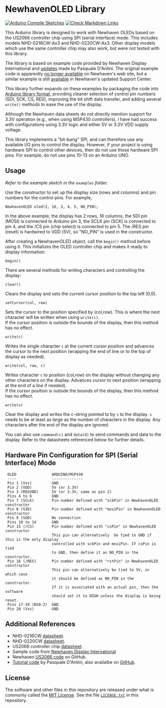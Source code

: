 # NewhavenOLED Library

[![Arduino Compile Sketches](https://github.com/Andy4495/NewhavenOLED/actions/workflows/arduino-compile-sketches.yml/badge.svg)](https://github.com/Andy4495/NewhavenOLED/actions/workflows/arduino-compile-sketches.yml)
[![Check Markdown Links](https://github.com/Andy4495/NewhavenOLED/actions/workflows/CheckMarkdownLinks.yml/badge.svg)](https://github.com/Andy4495/NewhavenOLED/actions/workflows/CheckMarkdownLinks.yml)

This Arduino library is designed to work with Newhaven OLEDs based on the US2066 controller chip using SPI (serial interface) mode. This includes models NHD-0216CW-Ax3 and NHD-0220CW-Ax3. Other display models which use the same controller chip may also work, but were not tested with this library.

The library is based on example code provided by Newhaven Display International and [updates][2] made by Pasquale D'Antini. The original example code is apparently [no longer available][99] on Newhaven's web site, but a similar example is still [available][1] in Newhaven's updated Support Center.

This library further expands on these examples by packaging the code into [Arduino library format][7], providing cleaner selection of control pin numbers (SDI, SCK, CS, RES), improving the bit shift data transfer, and adding several `write()` methods to ease the use of the display.

Although the Newhaven data sheets do not directly mention support for 3.3V operation (e.g., when using MSP430 controllers), I have had success with configurations using 3.3V logic and either 5V or 3.3V VDD supply voltage.

This library implements a "bit-bang" SPI, and can therefore use any available I/O pins to control the display. However, if your project is using hardware SPI to control other devices, then do not use those hardware SPI pins. For example, do not use pins 10-13 on an Arduino UNO.

## Usage

*Refer to the example sketch in the `examples` folder.*

Use the constructor to set up the display size (rows and columns) and pin numbers for the control pins. For example,

    NewhavenOLED oled(2, 16, 3, 4, 5, NO_PIN);

In the above example, the display has 2 rows, 16 columns, the SDI pin (MOSI) is connected to Arduino pin 3, the SCLK pin (SCK) is connected to pin 4, and the /CS pin (chip select) is connected to  pin 5. The /RES pin (reset) is hardwired to VDD (5V), so "NO_PIN" is used in the constructor.

After creating a NewhavenOLED object, call the `begin()` method before using it. This initializes the OLED controller chip and makes it ready to display information:

    begin()

There are several methods for writing characters and controlling the display:

    clear()

Clears the display and sets the current cursor position to the top left (0,0).

    setCursor(col, row)

Sets the cursor to the position specified by (col,row). This is where the next character will be written when using `write(c)`.  
If the cursor position is outside the bounds of the display, then this method has no effect.

    write(c)

Writes the single character `c` at the current cursor position and advances the cursor to the next position (wrapping the end of line or to the top of display as needed).

    write(col, row, c)

Writes character `c` to position (col,row) on the display without changing any other characters on the display. Advances cursor to next position (wrapping at the end of a line if needed).  
If the cursor position is outside the bounds of the display, then this method has no effect.

    write(s)

Clear the display and writes the c-string pointed to by `s` to the display. `s` needs to be at least as large as the number of characters in the display. Any characters after the end of the display are ignored.

You can also use `command(c)` and `data(d)` to send commands and data to the display. Refer to the datasheets referenced below for further details.

## Hardware Pin Configuration for SPI (Serial Interface) Mode

     OLED                ARDUINO/MSP430
     ----                --------------
     Pin 1 (Vss)         GND
     Pin 2 (VDD)         5V (or 3.3V)
     Pin 3 (REGVDD)      5V (or 3.3V, same as pin 2)
     Pins 4 to 6         GND
     Pin 7 (SCLK)        Pin number defined with "sckPin" in NewhavenOLED constructor
     Pin 8 (SID)         Pin number defined with "mosiPin" in NewhavenOLED constructor
     Pin 9 (SOD)         No connection
     Pins 10 to 14       GND
     Pin 15 (/CS)        Pin number defined with "csPin" in NewhavenOLED constructor
                         This pin can alternatively  be tied to GND if this is the only display
                         controlled with sckPin and mosiPin. If csPin is tied
                         to GND, then define it as NO_PIN in the constructor.
     Pin 16 (/RES)       Pin number defined with "rstPin" in NewhavenOLED constructor
                         This pin can alternatively be tied to 5V, in which case
                         it should be defined as NO_PIN in the constructor.
                         If it is associated with an actual pin, then the software
                         should set it to HIGH unless the display is being reset.
     Pins 17-19 (BS0-2)  GND     
     Pin 20 (Vss)        GND     

## Additional References

+ NHD-0216CW [datasheet][3].
+ NHD-0220CW [datasheet][4].
+ US2066 controller chip [datasheet](http://www.newhavendisplay.com/app_notes/US2066.pdf).
+ Sample code from [Newhaven Display International][1]
+ Newhaven [US2066 code][5] on GitHub.
+ [Tutorial code][2] by Pasquale D'Antini, also availalbe on [GitHub][6].

## License

The software and other files in this repository are released under what is commonly called the [MIT License][100]. See the file [`LICENSE.txt`][101] in this repository.

[1]: https://support.newhavendisplay.com/hc/en-us/articles/4413876825111-NHD-0216MW-0216CW-0220CW-0420CW-with-Arduino
[2]: https://www.newhavendisplay.com/NHD_forum/index.php?topic=914.0
[3]: https://www.newhavendisplay.com/specs/NHD-0216CW-AY3.pdf
[4]: https://www.newhavendisplay.com/specs/NHD-0220CW-AB3.pdf
[5]: https://github.com/NewhavenDisplay/NHD_US2066
[6]: https://github.com/oldmaker/hello-world
[7]: https://arduino.github.io/arduino-cli/0.21/library-specification/
[99]: https://newhavendisplay.com/app_notes.html
[100]: https://choosealicense.com/licenses/mit/
[101]: ./LICENSE.txt
[200]: https://github.com/Andy4495/NewhavenOLED
